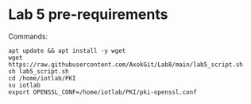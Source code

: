# Lab 5 pre-requirements

Commands:
```
apt update && apt install -y wget
wget https://raw.githubusercontent.com/AxokGit/Lab8/main/lab5_script.sh
sh lab5_script.sh
cd /home/iotlab/PKI
su iotlab
export OPENSSL_CONF=/home/iotlab/PKI/pki-openssl.conf
```
